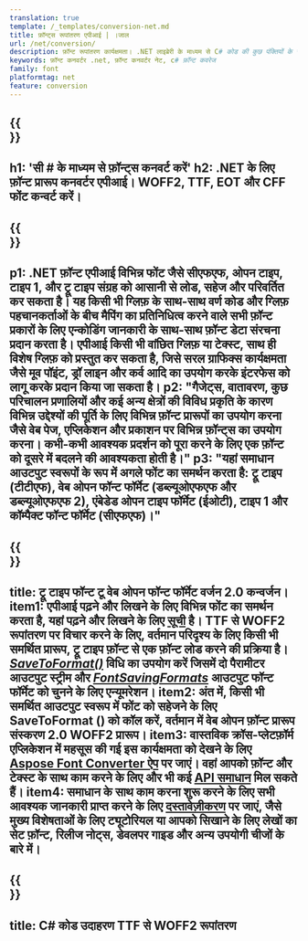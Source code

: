```yaml
---
translation: true
template: /_templates/conversion-net.md
title: फ़ॉन्ट्स रूपांतरण एपीआई | ।जाल
url: /net/conversion/
description: फ़ॉन्ट रूपांतरण कार्यक्षमता। .NET लाइब्रेरी के माध्यम से C# कोड की कुछ पंक्तियों के साथ CFF, EOT, WOFF, TTF और टाइप 1 जैसे विभिन्न फ़ॉन्ट्स को कनवर्ट करें।
keywords: फ़ॉन्ट कनवर्टर .net, फ़ॉन्ट कनवर्टर नेट, c# फ़ॉन्ट कवरेज
family: font
platformtag: net
feature: conversion
---
```


{{<section banner>}}
---
h1: 'सी # के माध्यम से फ़ॉन्ट्स कनवर्ट करें'
h2: .NET के लिए फ़ॉन्ट प्रारूप कनवर्टर एपीआई। WOFF2, TTF, EOT और CFF फोंट कन्वर्ट करें।
---

{{<section overview>}}
---
p1: .NET फ़ॉन्ट एपीआई विभिन्न फोंट जैसे सीएफएफ, ओपन टाइप, टाइप 1, और ट्रू टाइप संग्रह को आसानी से लोड, सहेज और परिवर्तित कर सकता है। यह किसी भी ग्लिफ़ के साथ-साथ वर्ण कोड और ग्लिफ़ पहचानकर्ताओं के बीच मैपिंग का प्रतिनिधित्व करने वाले सभी फ़ॉन्ट प्रकारों के लिए एन्कोडिंग जानकारी के साथ-साथ फ़ॉन्ट डेटा संरचना प्रदान करता है। एपीआई किसी भी वांछित ग्लिफ़ या टेक्स्ट, साथ ही विशेष ग्लिफ़ को प्रस्तुत कर सकता है, जिसे सरल ग्राफिक्स कार्यक्षमता जैसे मूव पॉइंट, ड्रॉ लाइन और कर्व आदि का उपयोग करके इंटरफेस को लागू करके प्रदान किया जा सकता है।
p2: "गैजेट्स, वातावरण, कुछ परिचालन प्रणालियों और कई अन्य क्षेत्रों की विविध प्रकृति के कारण विभिन्न उद्देश्यों की पूर्ति के लिए विभिन्न फ़ॉन्ट प्रारूपों का उपयोग करना जैसे वेब पेज, एप्लिकेशन और प्रकाशन पर विभिन्न फ़ॉन्ट्स का उपयोग करना। कभी-कभी आवश्यक प्रदर्शन को पूरा करने के लिए एक फ़ॉन्ट को दूसरे में बदलने की आवश्यकता होती है।"
p3: "यहां समाधान आउटपुट स्वरूपों के रूप में अगले फोंट का समर्थन करता है: ट्रू टाइप (टीटीएफ), वेब ओपन फॉन्ट फॉर्मेट (डब्ल्यूओएफएफ और डब्ल्यूओएफएफ 2), एंबेडेड ओपन टाइप फॉर्मेट (ईओटी), टाइप 1 और कॉम्पैक्ट फॉन्ट फॉर्मेट (सीएफएफ)।"
---

{{<section feature1>}}
---
title: ट्रू टाइप फॉन्ट टू वेब ओपन फॉन्ट फॉर्मेट वर्जन 2.0 कन्वर्जन।
item1: एपीआई पढ़ने और लिखने के लिए विभिन्न फोंट का समर्थन करता है, यहां पढ़ने और लिखने के लिए [सूची](https://docs.aspose.com/font/net/convert/#formats-supported-for-reading-andor-writing) है। TTF से WOFF2 रूपांतरण पर विचार करने के लिए, वर्तमान परिदृश्य के लिए किसी भी समर्थित प्रारूप, ट्रू टाइप फ़ॉन्ट से एक फ़ॉन्ट लोड करने की प्रक्रिया है। [*SaveToFormat()*](https://reference.aspose.com/font/net/aspose.font/font/savetoformat/) विधि का उपयोग करें जिसमें दो पैरामीटर आउटपुट स्ट्रीम और [*FontSavingFormats*](https://reference.aspose.com/font/net/aspose.font/fontsavingformats/) आउटपुट फॉन्ट फॉर्मेट को चुनने के लिए एन्यूमरेशन।
item2: अंत में, किसी भी समर्थित आउटपुट स्वरूप में फोंट को सहेजने के लिए SaveToFormat () को कॉल करें, वर्तमान में वेब ओपन फ़ॉन्ट प्रारूप संस्करण 2.0 WOFF2 प्रारूप।
item3: वास्तविक क्रॉस-प्लेटफ़ॉर्म एप्लिकेशन में महसूस की गई इस कार्यक्षमता को देखने के लिए [Aspose Font Converter ऐप](https://products.aspose.app/font/conversion) पर जाएं। वहां आपको फ़ॉन्ट और टेक्स्ट के साथ काम करने के लिए और भी कई [API समाधान](https://products.aspose.app/font/applications) मिल सकते हैं।
item4: समाधान के साथ काम करना शुरू करने के लिए सभी आवश्यक जानकारी प्राप्त करने के लिए [दस्तावेज़ीकरण](https://docs.aspose.com/font/net/) पर जाएं, जैसे मुख्य विशेषताओं के लिए ट्यूटोरियल या आपको सिखाने के लिए लेखों का सेट फ़ॉन्ट, रिलीज नोट्स, डेवलपर गाइड और अन्य उपयोगी चीजों के बारे में।
---

{{<section codeexample>}}
---
title: C# कोड उदाहरण TTF से WOFF2 रूपांतरण
---

